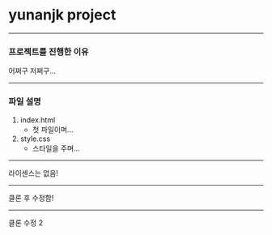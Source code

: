 # yunanjk project

--------------

### 프로젝트를 진행한 이유
어쩌구 저쩌구...

--------------

### 파일 설명
1. index.html
    - 첫 파일이며...
2. style.css
    - 스타일을 주며...

--------------

라이센스는 없음!

--------------

클론 후 수정함!

--------------

클론 수정 2